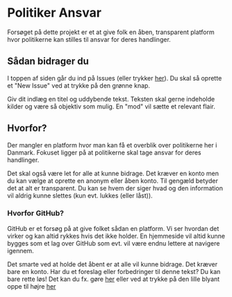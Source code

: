 # Politiker Ansvar

Forsøget på dette projekt er et at give folk en åben, transparent platform hvor
politikerne kan stilles til ansvar for deres handlinger.

## Sådan bidrager du

I toppen af siden går du ind på Issues (eller trykker
[her](https://github.com/politikeransvar/politikeransvar/issues)). Du skal så
oprette et "New Issue" ved at trykke på den grønne knap.

Giv dit indlæg en titel og uddybende tekst. Teksten skal gerne indeholde kilder
og være så objektiv som mulig. En "mod" vil sætte et relevant flair.

## Hvorfor?

Der mangler en platform hvor man kan få et overblik over politikerne her i
Danmark. Fokuset ligger på at politikerne skal tage ansvar for deres handlinger.

Det skal også være let for alle at kunne bidrage. Det kræver en konto men du kan
vælge at oprette en anonym eller åben konto. Til gengæld betyder det at alt er
transparent. Du kan se hvem der siger hvad og den information vil aldrig kunne
slettes (kun evt. lukkes (eller låst)).

### Hvorfor GitHub?

GitHub er et forsøg på at give folket sådan en platform. Vi ser hvordan det
virker og kan altid rykkes hvis det ikke holder. En hjemmeside vil altid kunne
bygges som et lag over GitHub som evt. vil være endnu lettere at navigere
igennem.

Det smarte ved at holde det åbent er at alle vil kunne bidrage. Det kræver bare
en konto. Har du et foreslag eller forbedringer til denne tekst? Du kan bare
rette løs! Det kan du fx. gøre
[her](https://github.com/politikeransvar/politikeransvar/edit/master/README.md)
eller ved at trykke på den lille blyant oppe til højre
[her](https://github.com/politikeransvar/politikeransvar/blob/master/README.md)
